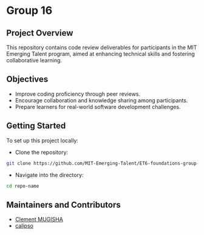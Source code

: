 # Group 16

## Project Overview

This repository contains code review deliverables for participants in the
MIT Emerging Talent program, aimed at enhancing technical skills and fostering
collaborative learning.

## Objectives

- Improve coding proficiency through peer reviews.
- Encourage collaboration and knowledge sharing among participants.
- Prepare learners for real-world software development challenges.

## Getting Started

To set up this project locally:

- Clone the repository:

```bash
git clone https://github.com/MIT-Emerging-Talent/ET6-foundations-group-16.git
```

- Navigate into the directory:

```bash
cd repo-name
```

## Maintainers and Contributors

- [Clement MUGISHA](https://github.com/Bikaze)
- [calipso](https://giti.sls.com)
